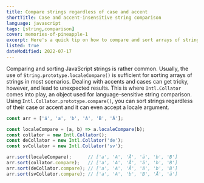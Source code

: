 ```yaml
---
title: Compare strings regardless of case and accent
shortTitle: Case and accent-insensitive string comparison
language: javascript
tags: [string,comparison]
cover: memories-of-pineapple-1
excerpt: Here's a quick tip on how to compare and sort arrays of strings, ignoring case and accents.
listed: true
dateModified: 2022-07-17
---
```


Comparing and sorting JavaScript strings is rather common. Usually, the use of `String.prototype.localeCompare()` is sufficient for sorting arrays of strings in most scenarios. Dealing with accents and cases can get tricky, however, and lead to unexpected results. This is where `Intl.Collator` comes into play, an object used for language-sensitive string comparison. Using `Intl.Collator.prototype.compare()`, you can sort strings regardless of their case or accent and it can even accept a locale argument.

```js
const arr = ['ä', 'a', 'b', 'A', 'B', 'Å'];

const localeCompare = (a, b) => a.localeCompare(b);
const collator = new Intl.Collator();
const deCollator = new Intl.Collator('de');
const svCollator = new Intl.Collator('sv');

arr.sort(localeCompare);      // ['a', 'A', 'Å', 'ä', 'b', 'B']
arr.sort(collator.compare);   // ['a', 'A', 'Å', 'ä', 'b', 'B']
arr.sort(deCollator.compare); // ['a', 'A', 'Å', 'ä', 'b', 'B']
arr.sort(svCollator.compare); // ['a', 'A', 'b', 'B', 'Å', 'ä']
```
